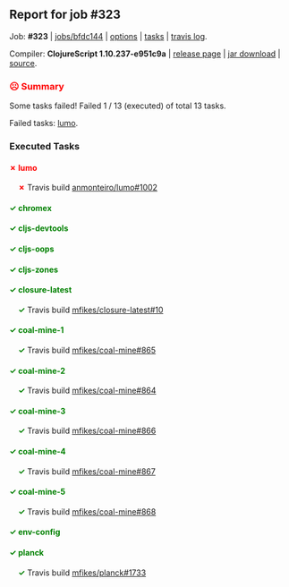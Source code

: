 ## Report for job #323

Job: **#323** | [jobs/bfdc144](https://github.com/cljs-oss/canary/commit/bfdc144c1267f2f52f7515a7d43ef2248508d55e) | [options](options.edn) | [tasks](tasks.edn) | [travis log](https://travis-ci.org/cljs-oss/canary/builds/357977315).

Compiler: **ClojureScript 1.10.237-e951c9a** | [release page](https://github.com/cljs-oss/canary/releases/tag/r1.10.237-e951c9a) | [jar download](https://github.com/cljs-oss/canary/releases/download/r1.10.237-e951c9a/clojurescript-1.10.237-e951c9a.jar) | [source](https://github.com/clojure/clojurescript/commit/e951c9a2201d942168860b35b5890bceb97deb78).

### <b style='color:red'>☹ Summary</b>

Some tasks failed! Failed 1 / 13 (executed) of total 13 tasks.

Failed tasks: [lumo](#-lumo).

### Executed Tasks

#### <b style='color:red'>&#x2717; lumo</b>
&nbsp;&nbsp;&nbsp;&nbsp;<b style='color:red'>&#x2717;</b> Travis build [anmonteiro/lumo#1002](https://travis-ci.org/anmonteiro/lumo/builds/357978099)<br>

#### <b style='color:green'>&#x2713; chromex</b>


#### <b style='color:green'>&#x2713; cljs-devtools</b>


#### <b style='color:green'>&#x2713; cljs-oops</b>


#### <b style='color:green'>&#x2713; cljs-zones</b>


#### <b style='color:green'>&#x2713; closure-latest</b>
&nbsp;&nbsp;&nbsp;&nbsp;<b style='color:green'>&#x2713;</b> Travis build [mfikes/closure-latest#10](https://travis-ci.org/mfikes/closure-latest/builds/357978076)<br>

#### <b style='color:green'>&#x2713; coal-mine-1</b>
&nbsp;&nbsp;&nbsp;&nbsp;<b style='color:green'>&#x2713;</b> Travis build [mfikes/coal-mine#865](https://travis-ci.org/mfikes/coal-mine/builds/357978080)<br>

#### <b style='color:green'>&#x2713; coal-mine-2</b>
&nbsp;&nbsp;&nbsp;&nbsp;<b style='color:green'>&#x2713;</b> Travis build [mfikes/coal-mine#864](https://travis-ci.org/mfikes/coal-mine/builds/357978078)<br>

#### <b style='color:green'>&#x2713; coal-mine-3</b>
&nbsp;&nbsp;&nbsp;&nbsp;<b style='color:green'>&#x2713;</b> Travis build [mfikes/coal-mine#866](https://travis-ci.org/mfikes/coal-mine/builds/357978082)<br>

#### <b style='color:green'>&#x2713; coal-mine-4</b>
&nbsp;&nbsp;&nbsp;&nbsp;<b style='color:green'>&#x2713;</b> Travis build [mfikes/coal-mine#867](https://travis-ci.org/mfikes/coal-mine/builds/357978093)<br>

#### <b style='color:green'>&#x2713; coal-mine-5</b>
&nbsp;&nbsp;&nbsp;&nbsp;<b style='color:green'>&#x2713;</b> Travis build [mfikes/coal-mine#868](https://travis-ci.org/mfikes/coal-mine/builds/357978095)<br>

#### <b style='color:green'>&#x2713; env-config</b>


#### <b style='color:green'>&#x2713; planck</b>
&nbsp;&nbsp;&nbsp;&nbsp;<b style='color:green'>&#x2713;</b> Travis build [mfikes/planck#1733](https://travis-ci.org/mfikes/planck/builds/357978101)<br>